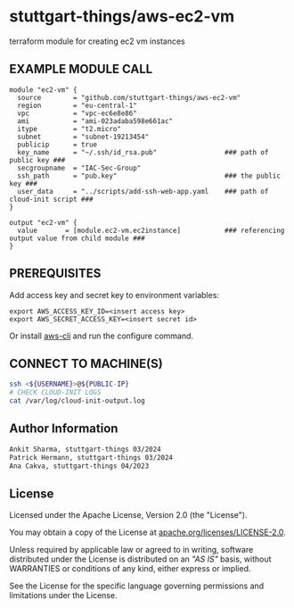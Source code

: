 # stuttgart-things/aws-ec2-vm

terraform module for creating ec2 vm instances

## EXAMPLE MODULE CALL

```hcl
module "ec2-vm" {
  source        = "github.com/stuttgart-things/aws-ec2-vm"
  region        = "eu-central-1"
  vpc           = "vpc-ec6e8e86"
  ami           = "ami-023adaba598e661ac"
  itype         = "t2.micro"
  subnet        = "subnet-19213454"
  publicip      = true
  key_name      = "~/.ssh/id_rsa.pub"                 ### path of public key ###
  secgroupname  = "IAC-Sec-Group"
  ssh_path      = "pub.key"                           ### the public key ###
  user_data     = "../scripts/add-ssh-web-app.yaml    ### path of cloud-init script ###
}

output "ec2-vm" {
  value       = [module.ec2-vm.ec2instance]           ### referencing output value from child module ###
}
```

## PREREQUISITES

Add access key and secret key to environment variables:

```
export AWS_ACCESS_KEY_ID=<insert access key>
export AWS_SECRET_ACCESS_KEY=<insert secret id>
```

Or install [aws-cli](https://github.com/aws/aws-cli) and run the configure command.

## CONNECT TO MACHINE(S)

```bash
ssh <${USERNAME}>@${PUBLIC-IP}
# CHECK CLOUD-INIT LOGS
cat /var/log/cloud-init-output.log
```

## Author Information

```bash
Ankit Sharma, stuttgart-things 03/2024
Patrick Hermann, stuttgart-things 03/2024
Ana Cakva, stuttgart-things 04/2023
```

## License

Licensed under the Apache License, Version 2.0 (the "License").

You may obtain a copy of the License at [apache.org/licenses/LICENSE-2.0](http://www.apache.org/licenses/LICENSE-2.0).

Unless required by applicable law or agreed to in writing, software distributed under the License is distributed on an _"AS IS"_ basis, without WARRANTIES or conditions of any kind, either express or implied.

See the License for the specific language governing permissions and limitations under the License.

